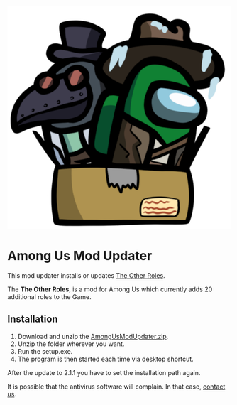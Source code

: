 ![Among Us Mod Updater](Banner.png "Among Us Mod Updater")

# Among Us Mod Updater
This mod updater installs or updates [The Other Roles](https://github.com/Eisbison/TheOtherRoles).

The **The Other Roles**, is a mod for Among Us which currently adds 20 additional roles to the Game.

## Installation

1. Download and unzip the [AmongUsModUpdater.zip](https://github.com/Narua2010/AmongUsModUpdater/releases/download/v2.2.1/AmongUsModUpdater.zip).
2. Unzip the folder wherever you want.
3. Run the setup.exe.
4. The program is then started each time via desktop shortcut.

After the update to 2.1.1 you have to set the installation path again. 

It is possible that the antivirus software will complain. In that case, [contact us](https://discord.gg/csa3pHYdPU).
